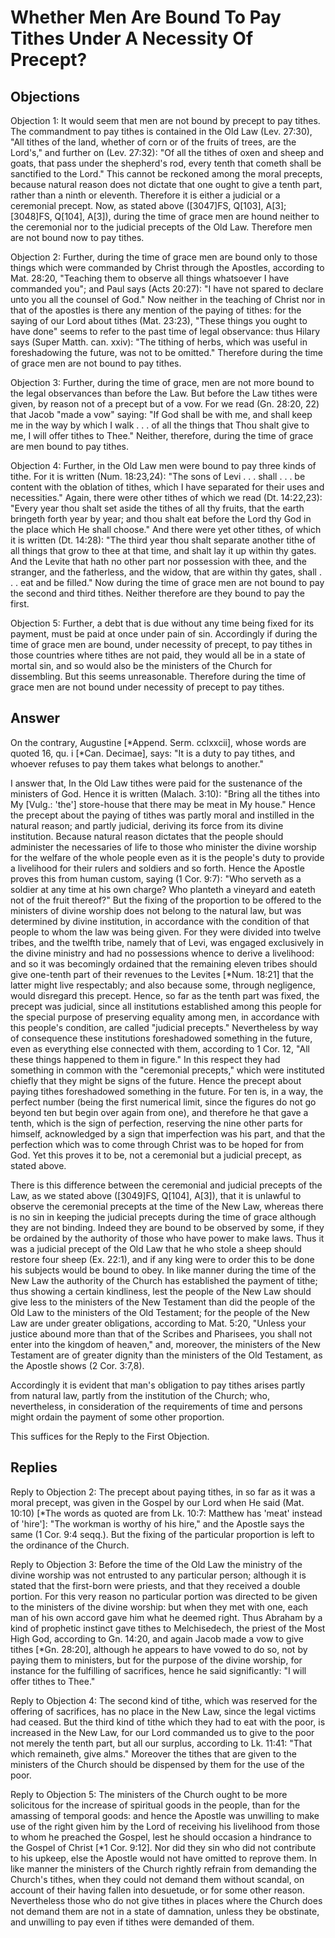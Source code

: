 # Whether Men Are Bound To Pay Tithes Under A Necessity Of Precept?

## Objections

Objection 1: It would seem that men are not bound by precept to pay tithes. The commandment to pay tithes is contained in the Old Law (Lev. 27:30), "All tithes of the land, whether of corn or of the fruits of trees, are the Lord's," and further on (Lev. 27:32): "Of all the tithes of oxen and sheep and goats, that pass under the shepherd's rod, every tenth that cometh shall be sanctified to the Lord." This cannot be reckoned among the moral precepts, because natural reason does not dictate that one ought to give a tenth part, rather than a ninth or eleventh. Therefore it is either a judicial or a ceremonial precept. Now, as stated above ([3047]FS, Q[103], A[3]; [3048]FS, Q[104], A[3]), during the time of grace men are hound neither to the ceremonial nor to the judicial precepts of the Old Law. Therefore men are not bound now to pay tithes.

Objection 2: Further, during the time of grace men are bound only to those things which were commanded by Christ through the Apostles, according to Mat. 28:20, "Teaching them to observe all things whatsoever I have commanded you"; and Paul says (Acts 20:27): "I have not spared to declare unto you all the counsel of God." Now neither in the teaching of Christ nor in that of the apostles is there any mention of the paying of tithes: for the saying of our Lord about tithes (Mat. 23:23), "These things you ought to have done" seems to refer to the past time of legal observance: thus Hilary says (Super Matth. can. xxiv): "The tithing of herbs, which was useful in foreshadowing the future, was not to be omitted." Therefore during the time of grace men are not bound to pay tithes.

Objection 3: Further, during the time of grace, men are not more bound to the legal observances than before the Law. But before the Law tithes were given, by reason not of a precept but of a vow. For we read (Gn. 28:20, 22) that Jacob "made a vow" saying: "If God shall be with me, and shall keep me in the way by which I walk . . . of all the things that Thou shalt give to me, I will offer tithes to Thee." Neither, therefore, during the time of grace are men bound to pay tithes.

Objection 4: Further, in the Old Law men were bound to pay three kinds of tithe. For it is written (Num. 18:23,24): "The sons of Levi . . . shall . . . be content with the oblation of tithes, which I have separated for their uses and necessities." Again, there were other tithes of which we read (Dt. 14:22,23): "Every year thou shalt set aside the tithes of all thy fruits, that the earth bringeth forth year by year; and thou shalt eat before the Lord thy God in the place which He shall choose." And there were yet other tithes, of which it is written (Dt. 14:28): "The third year thou shalt separate another tithe of all things that grow to thee at that time, and shalt lay it up within thy gates. And the Levite that hath no other part nor possession with thee, and the stranger, and the fatherless, and the widow, that are within thy gates, shall . . . eat and be filled." Now during the time of grace men are not bound to pay the second and third tithes. Neither therefore are they bound to pay the first.

Objection 5: Further, a debt that is due without any time being fixed for its payment, must be paid at once under pain of sin. Accordingly if during the time of grace men are bound, under necessity of precept, to pay tithes in those countries where tithes are not paid, they would all be in a state of mortal sin, and so would also be the ministers of the Church for dissembling. But this seems unreasonable. Therefore during the time of grace men are not bound under necessity of precept to pay tithes.

## Answer

On the contrary, Augustine [*Append. Serm. cclxxcii], whose words are quoted 16, qu. i [*Can. Decimae], says: "It is a duty to pay tithes, and whoever refuses to pay them takes what belongs to another."

I answer that, In the Old Law tithes were paid for the sustenance of the ministers of God. Hence it is written (Malach. 3:10): "Bring all the tithes into My [Vulg.: 'the'] store-house that there may be meat in My house." Hence the precept about the paying of tithes was partly moral and instilled in the natural reason; and partly judicial, deriving its force from its divine institution. Because natural reason dictates that the people should administer the necessaries of life to those who minister the divine worship for the welfare of the whole people even as it is the people's duty to provide a livelihood for their rulers and soldiers and so forth. Hence the Apostle proves this from human custom, saying (1 Cor. 9:7): "Who serveth as a soldier at any time at his own charge? Who planteth a vineyard and eateth not of the fruit thereof?" But the fixing of the proportion to be offered to the ministers of divine worship does not belong to the natural law, but was determined by divine institution, in accordance with the condition of that people to whom the law was being given. For they were divided into twelve tribes, and the twelfth tribe, namely that of Levi, was engaged exclusively in the divine ministry and had no possessions whence to derive a livelihood: and so it was becomingly ordained that the remaining eleven tribes should give one-tenth part of their revenues to the Levites [*Num. 18:21] that the latter might live respectably; and also because some, through negligence, would disregard this precept. Hence, so far as the tenth part was fixed, the precept was judicial, since all institutions established among this people for the special purpose of preserving equality among men, in accordance with this people's condition, are called "judicial precepts." Nevertheless by way of consequence these institutions foreshadowed something in the future, even as everything else connected with them, according to 1 Cor. 12, "All these things happened to them in figure." In this respect they had something in common with the "ceremonial precepts," which were instituted chiefly that they might be signs of the future. Hence the precept about paying tithes foreshadowed something in the future. For ten is, in a way, the perfect number (being the first numerical limit, since the figures do not go beyond ten but begin over again from one), and therefore he that gave a tenth, which is the sign of perfection, reserving the nine other parts for himself, acknowledged by a sign that imperfection was his part, and that the perfection which was to come through Christ was to be hoped for from God. Yet this proves it to be, not a ceremonial but a judicial precept, as stated above.

There is this difference between the ceremonial and judicial precepts of the Law, as we stated above ([3049]FS, Q[104], A[3]), that it is unlawful to observe the ceremonial precepts at the time of the New Law, whereas there is no sin in keeping the judicial precepts during the time of grace although they are not binding. Indeed they are bound to be observed by some, if they be ordained by the authority of those who have power to make laws. Thus it was a judicial precept of the Old Law that he who stole a sheep should restore four sheep (Ex. 22:1), and if any king were to order this to be done his subjects would be bound to obey. In like manner during the time of the New Law the authority of the Church has established the payment of tithe; thus showing a certain kindliness, lest the people of the New Law should give less to the ministers of the New Testament than did the people of the Old Law to the ministers of the Old Testament; for the people of the New Law are under greater obligations, according to Mat. 5:20, "Unless your justice abound more than that of the Scribes and Pharisees, you shall not enter into the kingdom of heaven," and, moreover, the ministers of the New Testament are of greater dignity than the ministers of the Old Testament, as the Apostle shows (2 Cor. 3:7,8).

Accordingly it is evident that man's obligation to pay tithes arises partly from natural law, partly from the institution of the Church; who, nevertheless, in consideration of the requirements of time and persons might ordain the payment of some other proportion.

This suffices for the Reply to the First Objection.

## Replies

Reply to Objection 2: The precept about paying tithes, in so far as it was a moral precept, was given in the Gospel by our Lord when He said (Mat. 10:10) [*The words as quoted are from Lk. 10:7: Matthew has 'meat' instead of 'hire']: "The workman is worthy of his hire," and the Apostle says the same (1 Cor. 9:4 seqq.). But the fixing of the particular proportion is left to the ordinance of the Church.

Reply to Objection 3: Before the time of the Old Law the ministry of the divine worship was not entrusted to any particular person; although it is stated that the first-born were priests, and that they received a double portion. For this very reason no particular portion was directed to be given to the ministers of the divine worship: but when they met with one, each man of his own accord gave him what he deemed right. Thus Abraham by a kind of prophetic instinct gave tithes to Melchisedech, the priest of the Most High God, according to Gn. 14:20, and again Jacob made a vow to give tithes [*Gn. 28:20], although he appears to have vowed to do so, not by paying them to ministers, but for the purpose of the divine worship, for instance for the fulfilling of sacrifices, hence he said significantly: "I will offer tithes to Thee."

Reply to Objection 4: The second kind of tithe, which was reserved for the offering of sacrifices, has no place in the New Law, since the legal victims had ceased. But the third kind of tithe which they had to eat with the poor, is increased in the New Law, for our Lord commanded us to give to the poor not merely the tenth part, but all our surplus, according to Lk. 11:41: "That which remaineth, give alms." Moreover the tithes that are given to the ministers of the Church should be dispensed by them for the use of the poor.

Reply to Objection 5: The ministers of the Church ought to be more solicitous for the increase of spiritual goods in the people, than for the amassing of temporal goods: and hence the Apostle was unwilling to make use of the right given him by the Lord of receiving his livelihood from those to whom he preached the Gospel, lest he should occasion a hindrance to the Gospel of Christ [*1 Cor. 9:12]. Nor did they sin who did not contribute to his upkeep, else the Apostle would not have omitted to reprove them. In like manner the ministers of the Church rightly refrain from demanding the Church's tithes, when they could not demand them without scandal, on account of their having fallen into desuetude, or for some other reason. Nevertheless those who do not give tithes in places where the Church does not demand them are not in a state of damnation, unless they be obstinate, and unwilling to pay even if tithes were demanded of them.
